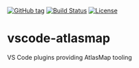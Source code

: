 [![GitHub tag](https://img.shields.io/github/tag/jboss-fuse/vscode-atlasmap.svg?style=plastic)]()
[![Build Status](https://travis-ci.org/jboss-fuse/vscode-atlasmap.svg?branch=master)](https://travis-ci.org/jboss-fuse/vscode-atlasmap)
[![License](https://img.shields.io/badge/license-Apache%202-blue.svg)]()

# vscode-atlasmap
VS Code plugins providing AtlasMap tooling
